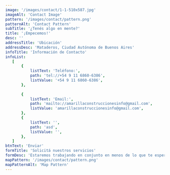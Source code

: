 ```yaml
---
image: '/images/contact/1-1-510x587.jpg'
imageAlt: 'Contact Image'
pattern: '/images/contact/pattern.png'
patternAlt: 'Contact Pattern'
subTitle: '¿Tenés algo en mente?'
title: '¡Empecemos!'
desc: ''
addressTitle: 'Ubicación'
addressDesc: 'Mataderos, Ciudad Autónoma de Buenos Aires'
infoTitle: 'Información de Contacto'
infoList:
   [
       {
           listText: 'Teléfono:',
           path: 'tel://+54 9 11 6860-6386',
           listValue: '+54 9 11 6860-6386',
       },
 
       {
           listText: 'Email:',
           path: 'mailto://amarillaconstruccionesinfo@gmail.com',
           listValue: 'amarillaconstruccionesinfo@gmail.com',
       },
       {
           listText: '',
           path: 'asd',
           listValue: '',
       },
   ]
btnText: 'Enviar'
formTitle: 'Solicitá nuestros servicios'
formDesc: 'Estaremos trabajando en conjunto en menos de lo que te esperas.'
mapPattern: '/images/contact/pattern.png'
mapPatternAlt: 'Map Pattern'
---
```


